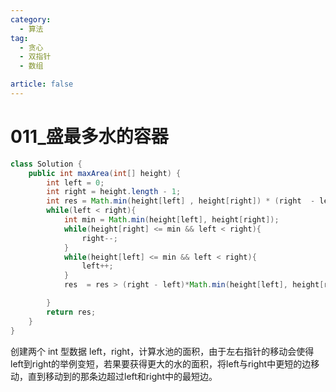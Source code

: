 ```yaml
---
category: 
  - 算法
tag: 
  - 贪心
  - 双指针
  - 数组

article: false
---
```


# 011_盛最多水的容器

<Badge text="中等" type="warning" vertical="middle" />

```java
class Solution {
    public int maxArea(int[] height) {
        int left = 0;
        int right = height.length - 1;
        int res = Math.min(height[left] , height[right]) * (right  - left);
        while(left < right){
            int min = Math.min(height[left], height[right]);
            while(height[right] <= min && left < right){
                right--;
            }
            while(height[left] <= min && left < right){
                left++;
            }
            res  = res > (right - left)*Math.min(height[left], height[right]) ? res : (right - left)*Math.min(height[left], height[right]);

        }
        return res;
    }
}
```

创建两个 int 型数据 left，right，计算水池的面积，由于左右指针的移动会使得left到right的举例变短，若果要获得更大的水的面积，将left与right中更短的边移动，直到移动到的那条边超过left和right中的最短边。